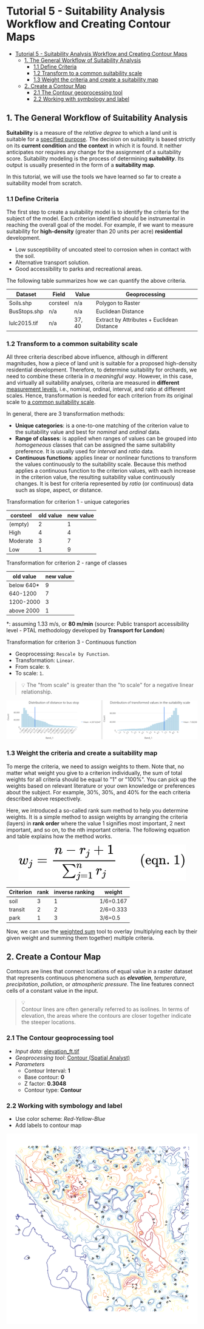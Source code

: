 # Tutorial 5 - Suitability Analysis Workflow and Creating Contour Maps

- [Tutorial 5 - Suitability Analysis Workflow and Creating Contour Maps](#tutorial-5---suitability-analysis-workflow-and-creating-contour-maps)
  - [1. The General Workflow of Suitability Analysis](#1-the-general-workflow-of-suitability-analysis)
    - [1.1 Define Criteria](#11-define-criteria)
    - [1.2 Transform to a common suitability scale](#12-transform-to-a-common-suitability-scale)
    - [1.3 Weight the criteria and create a suitability map](#13-weight-the-criteria-and-create-a-suitability-map)
  - [2. Create a Contour Map](#2-create-a-contour-map)
    - [2.1 The Contour geoprocessing tool](#21-the-contour-geoprocessing-tool)
    - [2.2 Working with symbology and label](#22-working-with-symbology-and-label)

## 1. The General Workflow of Suitability Analysis

**Suitability** is a measure of the *relative degree* to which a land unit is
suitable for a <ins>specified purpose</ins>.
The decision on suitability is based strictly on its **current condition** and
**the context** in which it is found.
It neither anticipates nor requires any change for the assignment of a
suitability score.
Suitability modeling is the process of determining **_suitability_**.
Its output is usually presented in the form of a **suitability map**.

In this tutorial, we will use the tools we have learned so far to create a
suitability model from scratch.

### 1.1 Define Criteria

The first step to create a suitability model is to identify the criteria for
the subject of the model.
Each criterion identified should be instrumental in reaching the overall goal
of the model.
For example, if we want to measure suitability for **high-density** (greater
than 20 units per acre) **residential** development.

- Low susceptibility of uncoated steel to corrosion when in contact with the
  soil.
- Alternative transport solution.
- Good accessibility to parks and recreational areas.

The following table summarizes how we can quantify the above criteria.

| Dataset      | Field    | Value  | Geoprocessing                              |
|--------------|----------|--------|--------------------------------------------|
| Soils.shp    | corsteel | n/a    | Polygon to Raster                          |
| BusStops.shp | n/a      | n/a    | Euclidean Distance                         |
| lulc2015.tif | n/a      | 37, 40 | Extract by Attributes + Euclidean Distance |

### 1.2 Transform to a common suitability scale

All three criteria described above influence, although in different magnitudes,
how a piece of land unit is suitable for a proposed high-density residential
development.
Therefore, to determine suitability for orchards, we need to combine these
criteria in _a meaningful way_.
However, in this case, and virtually all suitability analyses, criteria are
measured in **different** [measurement levels](https://tinyurl.com/jh8n7hzh),
i.e., nominal, ordinal, interval, and ratio at different scales.
Hence, transformation is needed for each criterion from its original scale to
<ins>a common suitability scale</ins>.

In general, there are 3 transformation methods:

- **Unique categories**: is a one-to-one matching of the criterion value to
  the suitability value and best for _nominal_ and _ordinal_ data.
- **Range of classes**: is applied when ranges of values can be grouped into
  _homogeneous_ classes that can be assigned the same suitability preference.
  It is usually used for _interval_ and _ratio_ data.
- **Continuous functions**: applies linear or nonlinear functions to transform
  the values continuously to the suitability scale.
  Because this method applies a continuous function to the criterion values,
  with each increase in the criterion value, the resulting suitability value
  continuously changes.
  It is best for criteria represented by _ratio_ (or continuous) data such as
  slope, aspect, or distance.

Transformation for criterion 1 - unique categories

| corsteel | old value | new value |
|----------|-----------|-----------|
| (empty)  | 2         | 1         |
| High     | 4         | 4         |
| Moderate | 3         | 7         |
| Low      | 1         | 9         |

Transformation for criterion 2 - range of classes

| old value  | new value |
|------------|-----------|
| below 640* | 9         |
| 640-1200   | 7         |
| 1200-2000  | 3         |
| above 2000 | 1         |

*: assuming 1.33 m/s, or **80 m/min** (source: Public transport accessibility
level - PTAL methodology developed by **Transport for London**)

<a id="rescale">Transformation for criterion 3 - Continuous function</a>

- Geoprocessing: `Rescale by Function`.
- Transformation: `Linear`.
- From scale: `9`.
- To scale: `1`.

> :bulb: The "from scale" is greater than the "to scale" for a negative linear
> relationship.

![linear rescale](img/linear_rescale.png)

### 1.3 Weight the criteria and create a suitability map

To merge the criteria, we need to assign weights to them.
Note that, no matter what weight you give to a criterion individually, the sum
of total weights for all criteria should be equal to "1" or "100%".
You can pick up the weights based on relevant literature or your own knowledge
or preferences about the subject.
For example, 30%, 30%, and 40% for the each criteria described above
respectively.

Here, we introduced a so-called rank sum method to help you determine weights.
It is a simple method to assign weights by arranging the criteria (layers) in
**rank order** where the value 1 signifies most important, 2 next important,
and so on, to the nth important criteria.
The following equation and table explains how the method works.

<p align="center">
  <img src="img/rank_sum.svg" alt="rank sum">
</p>

| Criterion | rank | inverse ranking | weight    |
|-----------|------|-----------------|-----------|
| soil      | 3    | 1               | 1/6=0.167 |
| transit   | 2    | 2               | 2/6=0.333 |
| park      | 1    | 3               | 3/6=0.5   |

Now, we can use the [weighted sum](https://tinyurl.com/33cjevph) tool to
overlay (multiplying each by their given weight and summing them together)
multiple criteria.

## 2. Create a Contour Map

Contours are lines that connect locations of equal value in a raster dataset
that represents continuous phenomena such as **_elevation_**, _temperature_,
_precipitation_, _pollution_, or _atmospheric pressure_.
The line features connect cells of a constant value in the input.

> :bulb:<br>
> Contour lines are often generally referred to as isolines.
> In terms of elevation, the areas where the contours are closer together
> indicate the steeper locations.

### 2.1 The Contour geoprocessing tool

- _Input data_: [elevation_ft.tif](metadata/DEM/dem.md)
- _Geoprocessing tool_: [Contour (Spatial Analyst)](https://tinyurl.com/d9rkh598)
- _Parameters_
  - Contour Interval: **1**
  - Base contour: **0**
  - Z factor: **0.3048**
  - Contour type: **Contour**

### 2.2 Working with symbology and label

- Use color scheme: _Red-Yellow-Blue_
- Add labels to contour map

<img src="img/contour_map.png" alt="contour map" width=650>